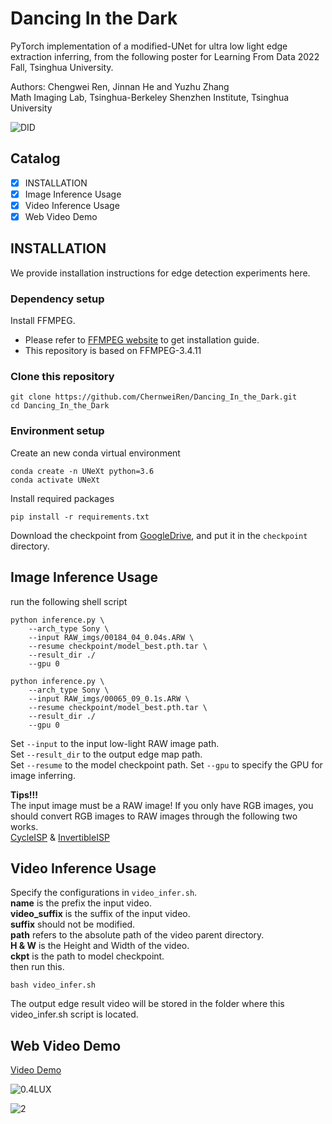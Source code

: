# Dancing In the Dark

PyTorch implementation of a modified-UNet for ultra low light edge extraction inferring, from the following poster for Learning From Data 2022 Fall, Tsinghua University.

Authors:
Chengwei Ren, Jinnan He and Yuzhu Zhang  
Math Imaging Lab, Tsinghua-Berkeley Shenzhen Institute, Tsinghua University

![DID](figures/Group_10_Dancing_in_the_dark.png)

## Catalog
- [x] INSTALLATION  
- [x] Image Inference Usage 
- [x] Video Inference Usage  
- [x] Web Video Demo

## INSTALLATION
We provide installation instructions for edge detection experiments here.
### Dependency setup
Install FFMPEG.  
* Please refer to [FFMPEG website](https://ffmpeg.org/download.html) to get installation guide.
* This repository is based on FFMPEG-3.4.11
### Clone this repository
~~~
git clone https://github.com/ChernweiRen/Dancing_In_the_Dark.git
cd Dancing_In_the_Dark
~~~

### Environment setup
Create an new conda virtual environment
~~~
conda create -n UNeXt python=3.6
conda activate UNeXt
~~~
Install required packages
~~~
pip install -r requirements.txt
~~~
Download the checkpoint from [GoogleDrive](https://drive.google.com/file/d/1ywQPIb91qurzWND07Z2fCQnutL8edcZb/view?usp=share_link), and put it in the `checkpoint` directory.

## Image Inference Usage
run the following shell script
~~~
python inference.py \
    --arch_type Sony \
    --input RAW_imgs/00184_04_0.04s.ARW \
    --resume checkpoint/model_best.pth.tar \
    --result_dir ./
    --gpu 0
~~~
~~~
python inference.py \
    --arch_type Sony \
    --input RAW_imgs/00065_09_0.1s.ARW \
    --resume checkpoint/model_best.pth.tar \
    --result_dir ./
    --gpu 0
~~~
Set `--input` to the input low-light RAW image path.  
Set `--result_dir` to the output edge map path.  
Set `--resume` to the model checkpoint path.
Set `--gpu` to specify the GPU for image inferring.

**Tips!!!**  
The input image must be a RAW image! If you only have RGB images, you should convert RGB images to RAW images through the following two works.  
[CycleISP](https://github.com/swz30/CycleISP) &
[InvertibleISP](https://github.com/yzxing87/Invertible-ISP)

## Video Inference Usage
Specify the configurations in `video_infer.sh`.  
**name** is the prefix the input video.  
**video_suffix** is the suffix of the input video.  
**suffix** should not be modified.  
**path** refers to the absolute path of the video parent directory.  
**H & W** is the Height and Width of the video.  
**ckpt** is the path to model checkpoint.  
then run this.
~~~
bash video_infer.sh
~~~
The output edge result video will be stored in the folder where this video_infer.sh script is located.

## Web Video Demo
[Video Demo](https://www.aliyundrive.com/s/fqscmgxuUEn)

![0.4LUX](https://media.giphy.com/media/f3hdKq8oV2pqo82ZG8/giphy.gif)  

![2](https://media.giphy.com/media/mi5G2hxFUj9C5IfgMc/giphy.gif)